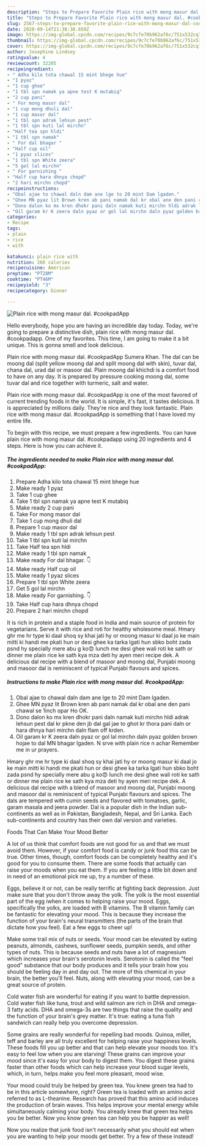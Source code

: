 ```yaml
---
description: "Steps to Prepare Favorite Plain rice with mong masur dal. #cookpadApp"
title: "Steps to Prepare Favorite Plain rice with mong masur dal. #cookpadApp"
slug: 2567-steps-to-prepare-favorite-plain-rice-with-mong-masur-dal-cookpadapp
date: 2020-09-14T21:38:30.650Z
image: https://img-global.cpcdn.com/recipes/9c7cfe70b962af6c/751x532cq70/plain-rice-with-mong-masur-dal-cookpadapp-recipe-main-photo.jpg
thumbnail: https://img-global.cpcdn.com/recipes/9c7cfe70b962af6c/751x532cq70/plain-rice-with-mong-masur-dal-cookpadapp-recipe-main-photo.jpg
cover: https://img-global.cpcdn.com/recipes/9c7cfe70b962af6c/751x532cq70/plain-rice-with-mong-masur-dal-cookpadapp-recipe-main-photo.jpg
author: Josephine Lindsey
ratingvalue: 4
reviewcount: 32205
recipeingredient:
- " Adha kilo tota chawal 15 mint bhege hue"
- "1 pyaz"
- "1 cup ghee"
- "1 tbl spn namak ya apne test K mutabiq"
- "2 cup pani"
- " For mong masor dal"
- "1 cup mong dhuli dal"
- "1 cup masor dal"
- "1 tbl spn adrak lehsun pest"
- "1 tbl spn kuti lal mirchn"
- "Half tea spn hldi"
- "1 tbl spn namak"
- " For dal bhagar "
- "Half cup oil"
- "1 pyaz slices"
- "1 tbl spn White zeera"
- "5 gol lal mirchn"
- " For garnishing "
- "Half cup hara dhnya chopd"
- "2 hari mirchn chopd"
recipeinstructions:
- "Obal ajae to chawal daln dam ane lge to 20 mint Dam lgaden."
- "Ghee MN pyaz lit Brown kren ab pani namak dal kr obal ane den pani chawal se 1inch opar Ho OK."
- "Dono dalon ko mx kren dhokr pani daln namak kuti mirchn hldi adrak lehsun pest dal kr pkne den jb dal gal jae to ghot kr thora pani daln or hara dhnya hari mirchn daln flam off krden."
- "Oil garam kr K zeera daln pyaz or gol lal mirchn daln pyaz golden brown hojae to dal MN bhagar lgaden. N srve with plain rice n achar Remember me in ur prayers."
categories:
- Recipe
tags:
- plain
- rice
- with

katakunci: plain rice with 
nutrition: 266 calories
recipecuisine: American
preptime: "PT28M"
cooktime: "PT46M"
recipeyield: "3"
recipecategory: Dinner

---
```



![Plain rice with mong masur dal. #cookpadApp](https://img-global.cpcdn.com/recipes/9c7cfe70b962af6c/751x532cq70/plain-rice-with-mong-masur-dal-cookpadapp-recipe-main-photo.jpg)

Hello everybody, hope you are having an incredible day today. Today, we're going to prepare a distinctive dish, plain rice with mong masur dal. #cookpadapp. One of my favorites. This time, I am going to make it a bit unique. This is gonna smell and look delicious.

Plain rice with mong masur dal. #cookpadApp Sumera Khan. The dal can be moong dal (split yellow moong dal and split moong dal with skin), tuvar dal, chana dal, urad dal or masoor dal. Plain moong dal khichdi is a comfort food to have on any day. It is prepared by pressure cooking moong dal, some tuvar dal and rice together with turmeric, salt and water.

Plain rice with mong masur dal. #cookpadApp is one of the most favored of current trending foods in the world. It is simple, it's fast, it tastes delicious. It is appreciated by millions daily. They're nice and they look fantastic. Plain rice with mong masur dal. #cookpadApp is something that I have loved my entire life.


To begin with this recipe, we must prepare a few ingredients. You can have plain rice with mong masur dal. #cookpadapp using 20 ingredients and 4 steps. Here is how you can achieve it.

<!--inarticleads1-->

##### The ingredients needed to make Plain rice with mong masur dal. #cookpadApp:

1. Prepare  Adha kilo tota chawal 15 mint bhege hue
1. Make ready 1 pyaz
1. Take 1 cup ghee
1. Take 1 tbl spn namak ya apne test K mutabiq
1. Make ready 2 cup pani
1. Take  For mong masor dal
1. Take 1 cup mong dhuli dal
1. Prepare 1 cup masor dal
1. Make ready 1 tbl spn adrak lehsun pest
1. Take 1 tbl spn kuti lal mirchn
1. Take Half tea spn hldi
1. Make ready 1 tbl spn namak
1. Make ready  For dal bhagar. 👇
1. Make ready Half cup oil
1. Make ready 1 pyaz slices
1. Prepare 1 tbl spn White zeera
1. Get 5 gol lal mirchn
1. Make ready  For garnishing. 👇
1. Take Half cup hara dhnya chopd
1. Prepare 2 hari mirchn chopd


It is rich in protein and a staple food in India and main source of protein for vegetarians. Serve it with rice and roti for healthy wholesome meal. Hmary ghr me hr type ki daal shoq sy khai jati hy or moong masur ki daal jo ke main mitti ki handi me pkati hun or desi ghee ka tarka lgati hun sbko boht zada psnd hy specially mere abu g ko😍 lunch me desi ghee wali roti ke sath or dinner me plain rice ke sath kya mza deti hy ayen meri recipe dek. A delicious dal recipe with a blend of masoor and moong dal, Punjabi moong and masoor dal is reminiscent of typical Punjabi flavours and spices. 

<!--inarticleads2-->

##### Instructions to make Plain rice with mong masur dal. #cookpadApp:

1. Obal ajae to chawal daln dam ane lge to 20 mint Dam lgaden.
1. Ghee MN pyaz lit Brown kren ab pani namak dal kr obal ane den pani chawal se 1inch opar Ho OK.
1. Dono dalon ko mx kren dhokr pani daln namak kuti mirchn hldi adrak lehsun pest dal kr pkne den jb dal gal jae to ghot kr thora pani daln or hara dhnya hari mirchn daln flam off krden.
1. Oil garam kr K zeera daln pyaz or gol lal mirchn daln pyaz golden brown hojae to dal MN bhagar lgaden. N srve with plain rice n achar Remember me in ur prayers.


Hmary ghr me hr type ki daal shoq sy khai jati hy or moong masur ki daal jo ke main mitti ki handi me pkati hun or desi ghee ka tarka lgati hun sbko boht zada psnd hy specially mere abu g ko😍 lunch me desi ghee wali roti ke sath or dinner me plain rice ke sath kya mza deti hy ayen meri recipe dek. A delicious dal recipe with a blend of masoor and moong dal, Punjabi moong and masoor dal is reminiscent of typical Punjabi flavours and spices. The dals are tempered with cumin seeds and flavored with tomatoes, garlic, garam masala and jeera powder. Dal is a popular dish in the Indian sub-continents as well as in Pakistan, Bangladesh, Nepal, and Sri Lanka. Each sub-continents and country has their own dal version and varieties. 

Foods That Can Make Your Mood Better


A lot of us think that comfort foods are not good for us and that we must avoid them. However, if your comfort food is candy or junk food this can be true. Other times, though, comfort foods can be completely healthy and it's good for you to consume them. There are some foods that actually can raise your moods when you eat them. If you are feeling a little bit down and in need of an emotional pick me up, try a number of these.

Eggs, believe it or not, can be really terrific at fighting back depression. Just make sure that you don't throw away the yolk. The yolk is the most essential part of the egg iwhen it comes to helping raise your mood. Eggs, specifically the yolks, are loaded with B vitamins. The B vitamin family can be fantastic for elevating your mood. This is because they increase the function of your brain's neural transmitters (the parts of the brain that dictate how you feel). Eat a few eggs to cheer up!

Make some trail mix of nuts or seeds. Your mood can be elevated by eating peanuts, almonds, cashews, sunflower seeds, pumpkin seeds, and other types of nuts. This is because seeds and nuts have a lot of magnesium which increases your brain's serotonin levels. Serotonin is called the "feel good" substance that our body produces and it tells your brain how you should be feeling day in and day out. The more of this chemical in your brain, the better you'll feel. Nuts, along with elevating your mood, can be a great source of protein.

Cold water fish are wonderful for eating if you want to battle depression. Cold water fish like tuna, trout and wild salmon are rich in DHA and omega-3 fatty acids. DHA and omega-3s are two things that raise the quality and the function of your brain's grey matter. It's true: eating a tuna fish sandwich can really help you overcome depression. 

Some grains are really wonderful for repelling bad moods. Quinoa, millet, teff and barley are all truly excellent for helping raise your happiness levels. These foods fill you up better and that can help elevate your moods too. It's easy to feel low when you are starving! These grains can improve your mood since it's easy for your body to digest them. You digest these grains faster than other foods which can help increase your blood sugar levels, which, in turn, helps make you feel more pleasant, mood wise.

Your mood could truly be helped by green tea. You knew green tea had to be in this article somewhere, right? Green tea is loaded with an amino acid referred to as L-theanine. Research has proved that this amino acid induces the production of brain waves. This helps improve your mental energy while simultaneously calming your body. You already knew that green tea helps you be better. Now you know green tea can help you be happier as well!

Now you realize that junk food isn't necessarily what you should eat when you are wanting to help your moods get better. Try a few of these instead!

